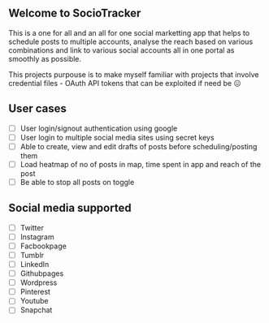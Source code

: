 ## Welcome to SocioTracker

This is a one for all and an all for one social marketting app that helps to schedule posts to multiple accounts, analyse the reach based on various combinations and link to various social accounts all in one portal as smoothly as possible.

This projects purpouse is to make myself familiar with projects that involve credential files - OAuth API tokens that can be exploited if need be 😖

## User cases
- [ ] User login/signout authentication using google
- [ ] User login to multiple social media sites using secret keys
- [ ] Able to create, view and edit drafts of posts before scheduling/posting them
- [ ] Load heatmap of no of posts in map, time spent in app and reach of the post
- [ ] Be able to stop all posts on toggle

## Social media supported 
- [ ] Twitter
- [ ] Instagram
- [ ] Facbookpage
- [ ] Tumblr
- [ ] LinkedIn
- [ ] Githubpages
- [ ] Wordpress
- [ ] Pinterest
- [ ] Youtube
- [ ] Snapchat
